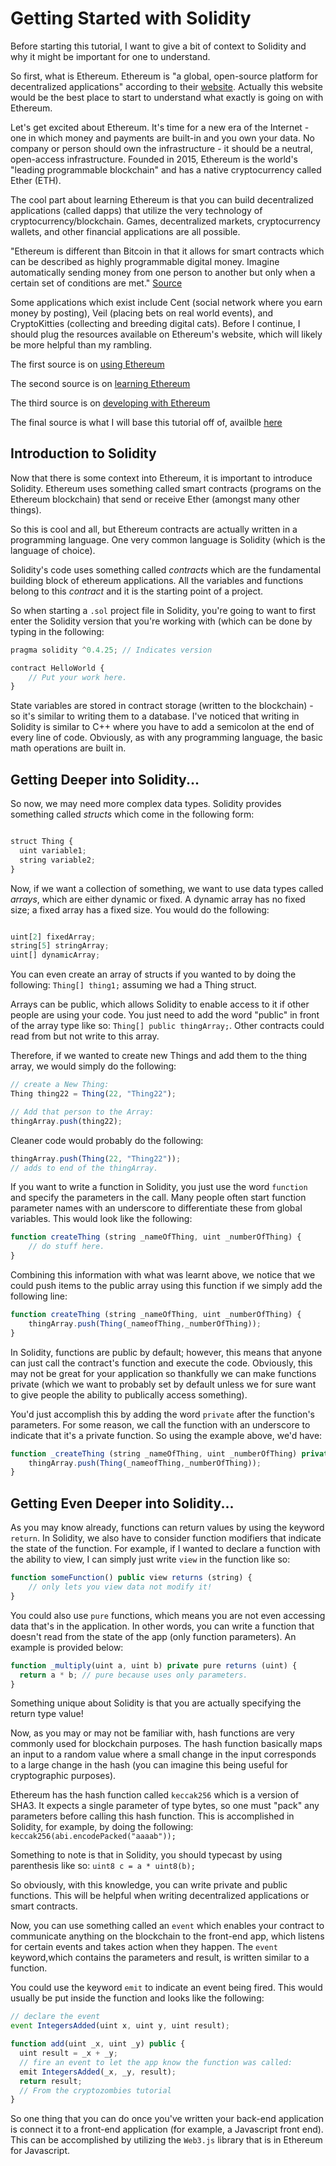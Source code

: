 # Getting Started with Solidity

Before starting this tutorial, I want to give a bit of context to Solidity and why it might be important for one to understand. 

So first, what is Ethereum. Ethereum is "a global, open-source platform for decentralized applications" according to their [website](https://www.ethereum.org/). Actually this website would be the best place to start to understand what exactly is going on with Ethereum.

Let's get excited about Ethereum. It's time for a new era of the Internet - one in which money and payments are built-in and you own your data. No company or person should own the infrastructure - it should be a neutral, open-access infrastructure. Founded in 2015, Ethereum is the world's "leading programmable blockchain" and has a native cryptocurrency called Ether (ETH). 

The cool part about learning Ethereum is that you can build decentralized applications (called dapps) that utilize the very technology of cryptocurrency/blockchain. Games, decentralized markets, cryptocurrency wallets, and other financial applications are all possible.

"Ethereum is different than Bitcoin in that it allows for smart contracts which can be described as highly programmable digital money. Imagine automatically sending money from one person to another but only when a certain set of conditions are met." [Source](https://blog.coinbase.com/a-beginners-guide-to-ethereum-46dd486ceecf)

Some applications which exist include Cent (social network where you earn money by posting), Veil (placing bets on real world events), and CryptoKitties (collecting and breeding digital cats). Before I continue, I should plug the resources available on Ethereum's website, which will likely be more helpful than my rambling. 

The first source is on [using Ethereum](https://www.ethereum.org/use/)

The second source is on [learning Ethereum](https://www.ethereum.org/learn/)

The third source is on [developing with Ethereum](https://www.ethereum.org/developers/)

The final source is what I will base this tutorial off of, availble [here](https://cryptozombies.io/en/lesson/1/chapter/1)

## Introduction to Solidity 

Now that there is some context into Ethereum, it is important to introduce Solidity. Ethereum uses something called smart contracts (programs on the Ethereum blockchain) that send or receive Ether (amongst many other things). 

So this is cool and all, but Ethereum contracts are actually written in a programming language. One very common language is Solidity (which is the language of choice).

Solidity's code uses something called *contracts* which are the fundamental building block of ethereum applications. All the variables and functions belong to this *contract* and it is the starting point of a project. 

So when starting a ```.sol``` project file in Solidity, you're going to want to first enter the Solidity version that you're working with (which can be done by typing in the following:

```javascript
pragma solidity ^0.4.25; // Indicates version

contract HelloWorld {
    // Put your work here. 
}
```

State variables are stored in contract storage (written to the blockchain) - so it's similar to writing them to a database. I've noticed that writing in Solidity is similar to C++ where you have to add a semicolon at the end of every line of code. Obviously, as with any programming language, the basic math operations are built in. 

## Getting Deeper into Solidity...

So now, we may need more complex data types. Solidity provides something called *structs* which come in the following form: 

```javascript

struct Thing {
  uint variable1;
  string variable2;
}
```

Now, if we want a collection of something, we want to use data types called *arrays*, which are either dynamic or fixed. A dynamic array has no fixed size; a fixed array has a fixed size. You would do the following:

```javascript

uint[2] fixedArray; 
string[5] stringArray; 
uint[] dynamicArray; 
```

You can even create an array of structs if you wanted to by doing the following: ```Thing[] thing1;``` assuming we had a Thing struct. 

Arrays can be public, which allows Solidity to enable access to it if other people are using your code. You just need to add the word "public" in front of the array type like so: ```Thing[] public thingArray;```. Other contracts could read from but not write to this array. 

Therefore, if we wanted to create new Things and add them to the thing array, we would simply do the following: 

```javascript
// create a New Thing:
Thing thing22 = Thing(22, "Thing22");

// Add that person to the Array:
thingArray.push(thing22);
```

Cleaner code would probably do the following: 

```javascript
thingArray.push(Thing(22, "Thing22"));
// adds to end of the thingArray.
```

If you want to write a function in Solidity, you just use the word ```function``` and specify the parameters in the call. Many people often start function parameter names with an underscore to differentiate these from global variables. This would look like the following: 

```javascript
function createThing (string _nameOfThing, uint _numberOfThing) {
    // do stuff here. 
}
```

Combining this information with what was learnt above, we notice that we could push items to the public array using this function if we simply add the following line: 

```javascript
function createThing (string _nameOfThing, uint _numberOfThing) {
    thingArray.push(Thing(_nameofThing,_numberOfThing)); 
}
```

In Solidity, functions are public by default; however, this means that anyone can just call the contract's function and execute the code. Obviously, this may not be great for your application so thankfully we can make functions private (which we want to probably set by default unless we for sure want to give people the ability to publically access something). 

You'd just accomplish this by adding the word ```private``` after the function's parameters. For some reason, we call the function with an underscore to indicate that it's a private function. So using the example above, we'd have:

```javascript
function _createThing (string _nameOfThing, uint _numberOfThing) private {
    thingArray.push(Thing(_nameofThing,_numberOfThing)); 
}
```
## Getting Even Deeper into Solidity...

As you may know already, functions can return values by using the keyword ```return```. In Solidity, we also have to consider function modifiers that indicate the state of the function. For example, if I wanted to declare a function with the ability to view, I can simply just write ```view``` in the function like so:

```javascript
function someFunction() public view returns (string) {
    // only lets you view data not modify it!
}
```

You could also use ```pure``` functions, which means you are not even accessing data that's in the application. In other words, you can write a function that doesn't read from the state of the app (only function parameters). An example is provided below: 

```javascript
function _multiply(uint a, uint b) private pure returns (uint) {
  return a * b; // pure because uses only parameters.
}
```
Something unique about Solidity is that you are actually specifying the return type value! 

Now, as you may or may not be familiar with, hash functions are very commonly used for blockchain purposes. The hash function basically maps an input to a random value where a small change in the input corresponds to a large change in the hash (you can imagine this being useful for cryptographic purposes). 

Ethereum has the hash function called ```keccak256``` which is a version of SHA3. It expects a single parameter of type bytes, so one must "pack" any parameters before calling this hash function. This is accomplished in Solidity, for example, by doing the following: ```keccak256(abi.encodePacked("aaaab"));``` 

Something to note is that in Solidity, you should typecast by using parenthesis like so: ```uint8 c = a * uint8(b); ```

So obviously, with this knowledge, you can write private and public functions. This will be helpful when writing decentralized applications or smart contracts. 

Now, you can use something called an ```event``` which enables your contract to communicate anything on the blockchain to the front-end app, which listens for certain events and takes action when they happen. The ```event``` keyword,which contains the parameters and result, is written similar to a function. 

You could use the keyword ```emit``` to indicate an event being fired. This would usually be put inside the function and looks like the following:

```javascript
// declare the event
event IntegersAdded(uint x, uint y, uint result);

function add(uint _x, uint _y) public {
  uint result = _x + _y;
  // fire an event to let the app know the function was called:
  emit IntegersAdded(_x, _y, result);
  return result;
  // From the cryptozombies tutorial
}
```

So one thing that you can do once you've written your back-end application is connect it to a front-end application (for example, a Javascript front end). This can be accomplished by utilizing the ```Web3.js``` library that is in Ethereum for Javascript. 

